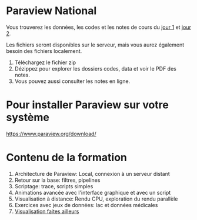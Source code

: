 # Paraview National
Vous trouverez les données, les codes et les notes de cours du [jour 1](Paraview-national-jour1.md) et [jour 2](Paraview-national-jour2.md).

Les fichiers seront disponibles sur le serveur, mais vous aurez également besoin des fichiers localement.

1. Téléchargez le fichier zip
2. Dézippez pour explorer les dossiers codes, data et voir le PDF des notes.
3. Vous pouvez aussi consulter les notes en ligne.

# Pour installer Paraview sur votre système
https://www.paraview.org/download/

# Contenu de la formation
1. Architecture de Paraview: Local, connexion à un serveur distant
2. Retour sur la base: filtres, pipelines
3. Scriptage: trace, scripts simples
4. Animations avancée avec l'interface graphique et avec un script
5. Visualisation à distance: Rendu CPU, exploration du rendu parallèle
6. Exercices avec jeux de données: lac et données médicales
7. [Visualisation faites ailleurs](https://www.youtube.com/watch?v=RG0G0VCd41Y&t=69s)